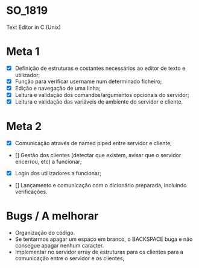 # SO_1819
Text Editor in C (Unix)

# Meta 1
 - [x] Definição de estruturas e costantes necessários ao editor de texto e utilizador;
 - [x] Função para verificar username num determinado ficheiro;
 - [x] Edição e navegação de uma linha;
 - [X] Leitura e validação dos comandos/argumentos opcionais do servidor;
 - [x] Leitura e validação das variáveis de ambiente do servidor e cliente.

# Meta 2
 - [x] Comunicação através de named piped entre servidor e cliente;
 - [] Gestão dos clientes (detectar que existem, avisar que o servidor encerrou, etc) a funcionar;
 - [x] Login dos utilizadores a funcionar;
 - [] Lançamento e comunicação com o dicionário preparada, incluindo verificações.


# Bugs / A melhorar
 - Organização do código.
 - Se tentarmos apagar um espaço em branco, o BACKSPACE buga e não consegue apagar nenhum caracter.
 - Implementar no servidor array de estruturas para os clientes para a comunicação entre o servidor e os clientes;

